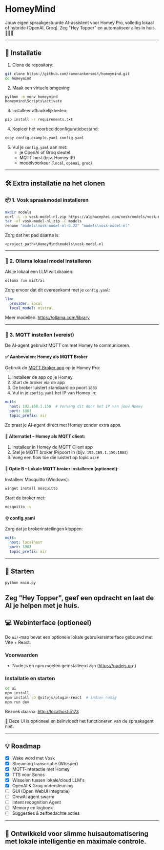 
# HomeyMind

Jouw eigen spraakgestuurde AI-assistent voor Homey Pro, volledig lokaal of hybride (OpenAI, Groq). Zeg "Hey Topper" en automatiseer alles in huis. 🎤🏡🤖

---

## 🚀 Installatie

1. Clone de repository:

```bash
git clone https://github.com/ramonankersmit/homeymind.git
cd homeymind
```

2. Maak een virtuele omgeving:

```bash
python -m venv homeymind
homeymind\Scripts\activate
```

3. Installeer afhankelijkheden:

```bash
pip install -r requirements.txt
```

4. Kopieer het voorbeeldconfiguratiebestand:

```bash
copy config.example.yaml config.yaml
```

5. Vul je `config.yaml` aan met:
   - je OpenAI of Groq sleutel
   - MQTT host (bijv. Homey IP)
   - modelvoorkeur (`local`, `openai`, `groq`)

---

## 🛠️ Extra installatie na het clonen

### 📦 1. Vosk spraakmodel installeren

```bash
mkdir models
curl -L -o vosk-model-nl.zip https://alphacephei.com/vosk/models/vosk-model-nl-0.22.zip
tar -xf vosk-model-nl.zip -C models
rename "models\vosk-model-nl-0.22" "models\vosk-model-nl"
```

Zorg dat het pad daarna is:
```
<project_path>\HomeyMind\models\vosk-model-nl
```

---

### 🤖 2. Ollama lokaal model installeren

Als je lokaal een LLM wilt draaien:

```bash
ollama run mistral
```

Zorg ervoor dat dit overeenkomt met je `config.yaml`:

```yaml
llm:
  provider: local
  local_model: mistral
```

Meer modellen: https://ollama.com/library



---

### 📡 3. MQTT instellen (vereist)

De AI-agent gebruikt MQTT om met Homey te communiceren.



#### ✅ Aanbevolen: Homey als MQTT Broker

Gebruik de [MQTT Broker app](https://homey.app/nl-nl/app/nl.scanno.mqttbroker/MQTT-Broker/) op je Homey Pro:

1. Installeer de app op je Homey
2. Start de broker via de app
3. De broker luistert standaard op poort `1883`
4. Vul in je `config.yaml` het IP van Homey in:

```yaml
mqtt:
  host: 192.168.1.150  # Vervang dit door het IP van jouw Homey
  port: 1883
  topic_prefix: ai/
```

Zo praat je AI-agent direct met Homey zonder extra apps.


#### 🔘 Alternatief – Homey als MQTT client:
1. Installeer in Homey de MQTT Client app
2. Stel je MQTT broker IP/poort in (bijv. `192.168.1.150:1883`)
3. Voeg een flow toe die luistert op topic `ai/#`

#### 🔘 Optie B – Lokale MQTT broker installeren (optioneel):

Installeer Mosquitto (Windows):

```bash
winget install mosquitto
```

Start de broker met:

```bash
mosquitto -v
```

#### ⚙️ config.yaml

Zorg dat je brokerinstellingen kloppen:

```yaml
mqtt:
  host: localhost
  port: 1883
  topic_prefix: ai/
```

---


## 🧪 Starten

```bash
python main.py
```

Zeg "Hey Topper", geef een opdracht en laat de AI je helpen met je huis.
---

## 💻 Webinterface (optioneel)

De `ui/`-map bevat een optionele lokale gebruikersinterface gebouwd met Vite + React.

### Voorwaarden
- Node.js en npm moeten geïnstalleerd zijn (https://nodejs.org)

### Installatie en starten

```bash
cd ui
npm install
npm install -D @vitejs/plugin-react  # indien nodig
npm run dev
```

Bezoek daarna: [http://localhost:5173](http://localhost:5173)

📝 Deze UI is optioneel en beïnvloedt het functioneren van de spraakagent niet.


---

## 💡 Roadmap

- [x] Wake word met Vosk
- [x] Streaming transcriptie (Whisper)
- [x] MQTT-interactie met Homey
- [x] TTS voor Sonos
- [x] Wisselen tussen lokale/cloud LLM's
- [x] OpenAI & Groq ondersteuning
- [ ] GUI (Open WebUI integratie)
- [ ] CrewAI agent swarm
- [ ] Intent recognition Agent
- [ ] Memory en logboek
- [ ] Suggesties & zelfbedachte acties

---

## 🧠 Ontwikkeld voor slimme huisautomatisering met lokale intelligentie en maximale controle.
